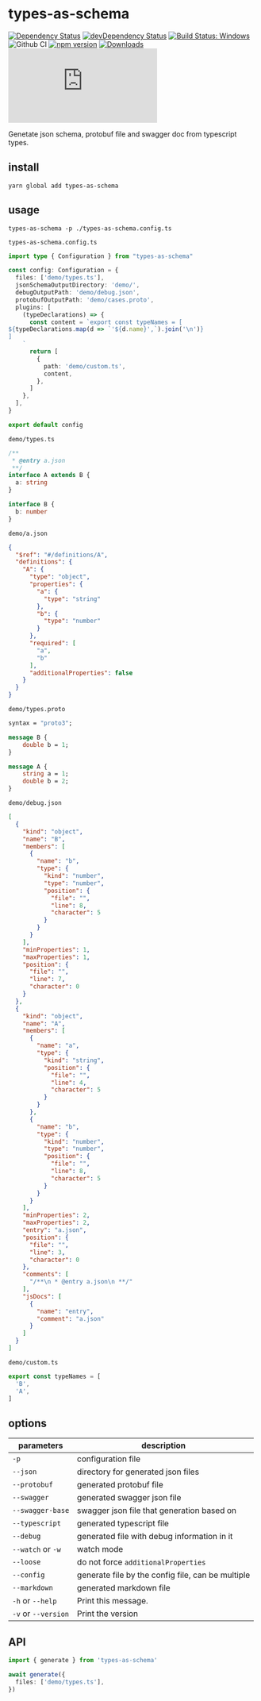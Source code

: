 # types-as-schema

[![Dependency Status](https://david-dm.org/plantain-00/types-as-schema.svg)](https://david-dm.org/plantain-00/types-as-schema)
[![devDependency Status](https://david-dm.org/plantain-00/types-as-schema/dev-status.svg)](https://david-dm.org/plantain-00/types-as-schema#info=devDependencies)
[![Build Status: Windows](https://ci.appveyor.com/api/projects/status/github/plantain-00/types-as-schema?branch=master&svg=true)](https://ci.appveyor.com/project/plantain-00/types-as-schema/branch/master)
![Github CI](https://github.com/plantain-00/types-as-schema/workflows/Github%20CI/badge.svg)
[![npm version](https://badge.fury.io/js/types-as-schema.svg)](https://badge.fury.io/js/types-as-schema)
[![Downloads](https://img.shields.io/npm/dm/types-as-schema.svg)](https://www.npmjs.com/package/types-as-schema)
[![type-coverage](https://img.shields.io/badge/dynamic/json.svg?label=type-coverage&prefix=%E2%89%A5&suffix=%&query=$.typeCoverage.atLeast&uri=https%3A%2F%2Fraw.githubusercontent.com%2Fplantain-00%2Ftypes-as-schema%2Fmaster%2Fpackage.json)](https://github.com/plantain-00/types-as-schema)

Genetate json schema, protobuf file and swagger doc from typescript types.

## install

`yarn global add types-as-schema`

## usage

`types-as-schema -p ./types-as-schema.config.ts`

`types-as-schema.config.ts`

```ts
import type { Configuration } from "types-as-schema"

const config: Configuration = {
  files: ['demo/types.ts'],
  jsonSchemaOutputDirectory: 'demo/',
  debugOutputPath: 'demo/debug.json',
  protobufOutputPath: 'demo/cases.proto',
  plugins: [
    (typeDeclarations) => {
      const content = `export const typeNames = [
${typeDeclarations.map(d => `'${d.name}',`).join('\n')}
]
    `
      return [
        {
          path: 'demo/custom.ts',
          content,
        },
      ]
    },
  ],
}

export default config
```

`demo/types.ts`

```ts
/**
 * @entry a.json
 **/
interface A extends B {
  a: string
}

interface B {
  b: number
}
```

`demo/a.json`

```json
{
  "$ref": "#/definitions/A",
  "definitions": {
    "A": {
      "type": "object",
      "properties": {
        "a": {
          "type": "string"
        },
        "b": {
          "type": "number"
        }
      },
      "required": [
        "a",
        "b"
      ],
      "additionalProperties": false
    }
  }
}
```

`demo/types.proto`

```proto
syntax = "proto3";

message B {
    double b = 1;
}

message A {
    string a = 1;
    double b = 2;
}
```

`demo/debug.json`

```json
[
  {
    "kind": "object",
    "name": "B",
    "members": [
      {
        "name": "b",
        "type": {
          "kind": "number",
          "type": "number",
          "position": {
            "file": "",
            "line": 8,
            "character": 5
          }
        }
      }
    ],
    "minProperties": 1,
    "maxProperties": 1,
    "position": {
      "file": "",
      "line": 7,
      "character": 0
    }
  },
  {
    "kind": "object",
    "name": "A",
    "members": [
      {
        "name": "a",
        "type": {
          "kind": "string",
          "position": {
            "file": "",
            "line": 4,
            "character": 5
          }
        }
      },
      {
        "name": "b",
        "type": {
          "kind": "number",
          "type": "number",
          "position": {
            "file": "",
            "line": 8,
            "character": 5
          }
        }
      }
    ],
    "minProperties": 2,
    "maxProperties": 2,
    "entry": "a.json",
    "position": {
      "file": "",
      "line": 3,
      "character": 0
    },
    "comments": [
      "/**\n * @entry a.json\n **/"
    ],
    "jsDocs": [
      {
        "name": "entry",
        "comment": "a.json"
      }
    ]
  }
]
```

`demo/custom.ts`

```ts
export const typeNames = [
  'B',
  'A',
]
```

## options

parameters | description
--- | ---
`-p` | configuration file
`--json` | directory for generated json files
`--protobuf` | generated protobuf file
`--swagger` | generated swagger json file
`--swagger-base` | swagger json file that generation based on
`--typescript` | generated typescript file
`--debug` | generated file with debug information in it
`--watch` or `-w` | watch mode
`--loose` | do not force `additionalProperties`
`--config` | generate file by the config file, can be multiple
`--markdown` | generated markdown file
`-h` or `--help` | Print this message.
`-v` or `--version` | Print the version

## API

```ts
import { generate } from 'types-as-schema'

await generate({
  files: ['demo/types.ts'],
})
```
